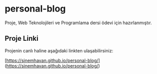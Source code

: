 # personal-blog 
Proje, Web Teknolojileri ve Programlama dersi ödevi için hazırlanmıştır.

## Proje Linki
Projenin canlı haline aşağıdaki linkten ulaşabilirsiniz:

[https://sinemhavan.github.io/personal-blog/]
(https://sinemhavan.github.io/personal-blog/)